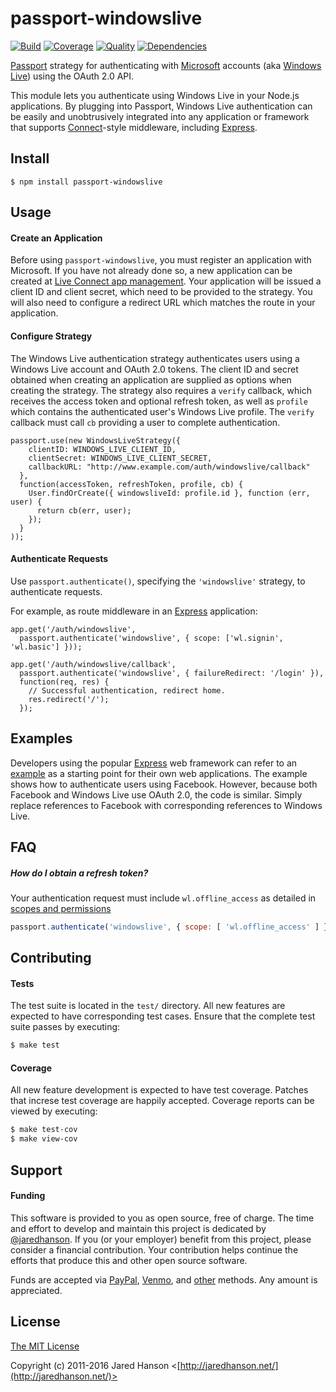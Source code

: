 # passport-windowslive

[![Build](https://img.shields.io/travis/jaredhanson/passport-windowslive.svg)](https://travis-ci.org/jaredhanson/passport-windowslive)
[![Coverage](https://img.shields.io/coveralls/jaredhanson/passport-windowslive.svg)](https://coveralls.io/r/jaredhanson/passport-windowslive)
[![Quality](https://img.shields.io/codeclimate/github/jaredhanson/passport-windowslive.svg?label=quality)](https://codeclimate.com/github/jaredhanson/passport-windowslive)
[![Dependencies](https://img.shields.io/david/jaredhanson/passport-windowslive.svg)](https://david-dm.org/jaredhanson/passport-windowslive)



[Passport](https://github.com/jaredhanson/passport) strategy for authenticating
with [Microsoft](http://www.microsoft.com/) accounts (aka [Windows Live](http://www.live.com/))
using the OAuth 2.0 API.

This module lets you authenticate using Windows Live in your Node.js
applications.  By plugging into Passport, Windows Live authentication can be
easily and unobtrusively integrated into any application or framework that
supports [Connect](http://www.senchalabs.org/connect/)-style middleware,
including [Express](http://expressjs.com/).

## Install

    $ npm install passport-windowslive

## Usage

#### Create an Application

Before using `passport-windowslive`, you must register an application with
Microsoft.  If you have not already done so, a new application can be created at
[Live Connect app management](https://account.live.com/developers/applications/index).
Your application will be issued a client ID and client secret, which need to be
provided to the strategy.  You will also need to configure a redirect URL which
matches the route in your application.

#### Configure Strategy

The Windows Live authentication strategy authenticates users using a Windows
Live account and OAuth 2.0 tokens.  The client ID and secret obtained when
creating an application are supplied as options when creating the strategy.  The
strategy also requires a `verify` callback, which receives the access token and
optional refresh token, as well as `profile` which contains the authenticated
user's Windows Live profile.  The `verify` callback must call `cb` providing a
user to complete authentication.

    passport.use(new WindowsLiveStrategy({
        clientID: WINDOWS_LIVE_CLIENT_ID,
        clientSecret: WINDOWS_LIVE_CLIENT_SECRET,
        callbackURL: "http://www.example.com/auth/windowslive/callback"
      },
      function(accessToken, refreshToken, profile, cb) {
        User.findOrCreate({ windowsliveId: profile.id }, function (err, user) {
          return cb(err, user);
        });
      }
    ));

#### Authenticate Requests

Use `passport.authenticate()`, specifying the `'windowslive'` strategy, to
authenticate requests.

For example, as route middleware in an [Express](http://expressjs.com/)
application:

    app.get('/auth/windowslive',
      passport.authenticate('windowslive', { scope: ['wl.signin', 'wl.basic'] }));

    app.get('/auth/windowslive/callback', 
      passport.authenticate('windowslive', { failureRedirect: '/login' }),
      function(req, res) {
        // Successful authentication, redirect home.
        res.redirect('/');
      });

## Examples

Developers using the popular [Express](http://expressjs.com/) web framework can
refer to an [example](https://github.com/passport/express-4.x-facebook-example)
as a starting point for their own web applications.  The example shows how to
authenticate users using Facebook.  However, because both Facebook and Windows
Live use OAuth 2.0, the code is similar.  Simply replace references to Facebook
with corresponding references to Windows Live.

## FAQ

##### How do I obtain a refresh token?

Your authentication request must include `wl.offline_access` as detailed in
[scopes and permissions](https://msdn.microsoft.com/en-us/library/hh243646.aspx)

```js
passport.authenticate('windowslive', { scope: [ 'wl.offline_access' ] })
```

## Contributing

#### Tests

The test suite is located in the `test/` directory.  All new features are
expected to have corresponding test cases.  Ensure that the complete test suite
passes by executing:

```bash
$ make test
```

#### Coverage

All new feature development is expected to have test coverage.  Patches that
increse test coverage are happily accepted.  Coverage reports can be viewed by
executing:

```bash
$ make test-cov
$ make view-cov
```

## Support

#### Funding

This software is provided to you as open source, free of charge.  The time and
effort to develop and maintain this project is dedicated by [@jaredhanson](https://github.com/jaredhanson).
If you (or your employer) benefit from this project, please consider a financial
contribution.  Your contribution helps continue the efforts that produce this
and other open source software.

Funds are accepted via [PayPal](https://paypal.me/jaredhanson), [Venmo](https://venmo.com/jaredhanson),
and [other](http://jaredhanson.net/pay) methods.  Any amount is appreciated.

## License

[The MIT License](http://opensource.org/licenses/MIT)

Copyright (c) 2011-2016 Jared Hanson <[http://jaredhanson.net/](http://jaredhanson.net/)>
